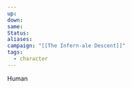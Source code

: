 ```yaml
---
up: 
down: 
same: 
Status: 
aliases: 
campaign: "[[The Infern-ale Descent]]"
tags:
  - character
---
```

Human